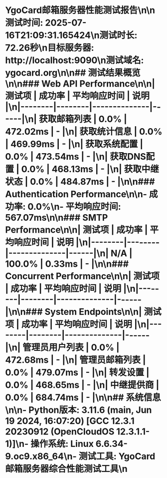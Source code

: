# YgoCard邮箱服务器性能测试报告\n\n**测试时间:** 2025-07-16T21:09:31.165424\n**测试时长:** 72.26秒\n**目标服务器:** http://localhost:9090\n**测试域名:** ygocard.org\n\n## 测试结果概览\n\n### Web API Performance\n\n| 测试项 | 成功率 | 平均响应时间 | 说明 |\n|--------|--------|--------------|------|\n| 获取邮箱列表 | 0.0% | 472.02ms | - |\n| 获取统计信息 | 0.0% | 469.99ms | - |\n| 获取系统配置 | 0.0% | 473.54ms | - |\n| 获取DNS配置 | 0.0% | 468.13ms | - |\n| 获取中继状态 | 0.0% | 484.87ms | - |\n\n### Authentication Performance\n\n- **成功率:** 0.0%\n- **平均响应时间:** 567.07ms\n\n### SMTP Performance\n\n| 测试项 | 成功率 | 平均响应时间 | 说明 |\n|--------|--------|--------------|------|\n| N/A | 100.0% | 0.33ms | - |\n\n### Concurrent Performance\n\n| 测试项 | 成功率 | 平均响应时间 | 说明 |\n|--------|--------|--------------|------|\n\n### System Endpoints\n\n| 测试项 | 成功率 | 平均响应时间 | 说明 |\n|--------|--------|--------------|------|\n| 管理员用户列表 | 0.0% | 472.68ms | - |\n| 管理员邮箱列表 | 0.0% | 479.07ms | - |\n| 转发设置 | 0.0% | 468.65ms | - |\n| 中继提供商 | 0.0% | 684.74ms | - |\n\n## 系统信息\n\n- **Python版本:** 3.11.6 (main, Jun 19 2024, 16:07:20) [GCC 12.3.1 20230912 (OpenCloudOS 12.3.1.1-1)]\n- **操作系统:** Linux 6.6.34-9.oc9.x86_64\n- **测试工具:** YgoCard邮箱服务器综合性能测试工具\n